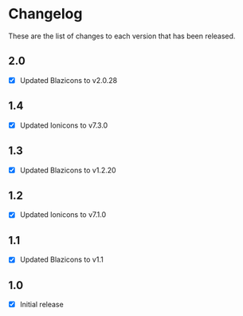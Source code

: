 # Changelog
These are the list of changes to each version that has been released.

## 2.0
- [x] Updated Blazicons to v2.0.28

## 1.4
- [x] Updated Ionicons to v7.3.0

## 1.3
- [x] Updated Blazicons to v1.2.20

## 1.2
- [x] Updated Ionicons to v7.1.0

## 1.1
- [x] Updated Blazicons to v1.1

## 1.0
- [x] Initial release